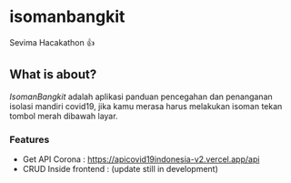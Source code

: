 # isomanbangkit

Sevima Hacakathon 👍

## What is about?
*IsomanBangkit* adalah aplikasi panduan pencegahan dan penanganan isolasi mandiri covid19, jika kamu merasa harus melakukan isoman tekan tombol merah dibawah layar.

### Features
- Get API Corona : https://apicovid19indonesia-v2.vercel.app/api
- CRUD Inside frontend : (update still in development)